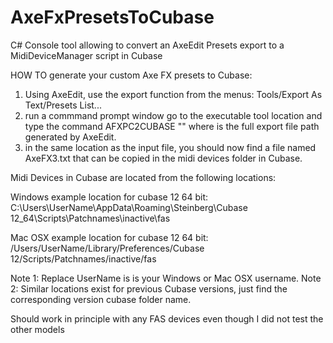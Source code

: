 # AxeFxPresetsToCubase
C# Console tool allowing to convert an AxeEdit Presets export to a MidiDeviceManager script in Cubase

HOW TO generate your custom Axe FX presets to Cubase:
1. Using AxeEdit, use the export function from the menus: Tools/Export As Text/Presets List...
2. run a  commmand prompt window go to the executable tool location  and type the command AFXPC2CUBASE "<inputFilePath>"
where <inputFilePah> is the full export file path generated by AxeEdit.
3. in the same location as the input file, you should now find a file named AxeFX3.txt that can be copied in the midi devices folder in Cubase.

Midi Devices in Cubase are located from the following locations:

Windows example location for cubase 12 64 bit:
  C:\Users\UserName\AppData\Roaming\Steinberg\Cubase 12_64\Scripts\Patchnames\inactive\fas

 Mac OSX example location for cubase 12 64 bit:
  /Users/UserName/Library/Preferences/Cubase 12/Scripts/Patchnames/inactive/fas

Note 1: Replace UserName is is your Windows or Mac OSX username.
Note 2: Similar locations exist for previous Cubase versions, just find the corresponding version cubase folder name.

Should work in principle with any FAS devices even though I did not test the other models
